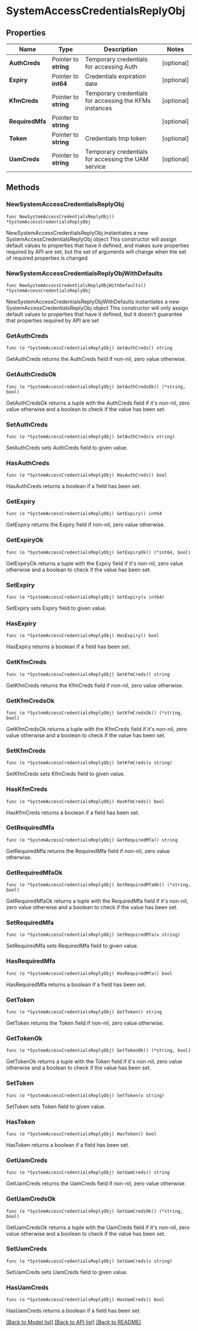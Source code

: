 # SystemAccessCredentialsReplyObj

## Properties

Name | Type | Description | Notes
------------ | ------------- | ------------- | -------------
**AuthCreds** | Pointer to **string** | Temporary credentials for accessing Auth | [optional] 
**Expiry** | Pointer to **int64** | Credentials expiration date | [optional] 
**KfmCreds** | Pointer to **string** | Temporary credentials for accessing the KFMs instances | [optional] 
**RequiredMfa** | Pointer to **string** |  | [optional] 
**Token** | Pointer to **string** | Credentials tmp token | [optional] 
**UamCreds** | Pointer to **string** | Temporary credentials for accessing the UAM service | [optional] 

## Methods

### NewSystemAccessCredentialsReplyObj

`func NewSystemAccessCredentialsReplyObj() *SystemAccessCredentialsReplyObj`

NewSystemAccessCredentialsReplyObj instantiates a new SystemAccessCredentialsReplyObj object
This constructor will assign default values to properties that have it defined,
and makes sure properties required by API are set, but the set of arguments
will change when the set of required properties is changed

### NewSystemAccessCredentialsReplyObjWithDefaults

`func NewSystemAccessCredentialsReplyObjWithDefaults() *SystemAccessCredentialsReplyObj`

NewSystemAccessCredentialsReplyObjWithDefaults instantiates a new SystemAccessCredentialsReplyObj object
This constructor will only assign default values to properties that have it defined,
but it doesn't guarantee that properties required by API are set

### GetAuthCreds

`func (o *SystemAccessCredentialsReplyObj) GetAuthCreds() string`

GetAuthCreds returns the AuthCreds field if non-nil, zero value otherwise.

### GetAuthCredsOk

`func (o *SystemAccessCredentialsReplyObj) GetAuthCredsOk() (*string, bool)`

GetAuthCredsOk returns a tuple with the AuthCreds field if it's non-nil, zero value otherwise
and a boolean to check if the value has been set.

### SetAuthCreds

`func (o *SystemAccessCredentialsReplyObj) SetAuthCreds(v string)`

SetAuthCreds sets AuthCreds field to given value.

### HasAuthCreds

`func (o *SystemAccessCredentialsReplyObj) HasAuthCreds() bool`

HasAuthCreds returns a boolean if a field has been set.

### GetExpiry

`func (o *SystemAccessCredentialsReplyObj) GetExpiry() int64`

GetExpiry returns the Expiry field if non-nil, zero value otherwise.

### GetExpiryOk

`func (o *SystemAccessCredentialsReplyObj) GetExpiryOk() (*int64, bool)`

GetExpiryOk returns a tuple with the Expiry field if it's non-nil, zero value otherwise
and a boolean to check if the value has been set.

### SetExpiry

`func (o *SystemAccessCredentialsReplyObj) SetExpiry(v int64)`

SetExpiry sets Expiry field to given value.

### HasExpiry

`func (o *SystemAccessCredentialsReplyObj) HasExpiry() bool`

HasExpiry returns a boolean if a field has been set.

### GetKfmCreds

`func (o *SystemAccessCredentialsReplyObj) GetKfmCreds() string`

GetKfmCreds returns the KfmCreds field if non-nil, zero value otherwise.

### GetKfmCredsOk

`func (o *SystemAccessCredentialsReplyObj) GetKfmCredsOk() (*string, bool)`

GetKfmCredsOk returns a tuple with the KfmCreds field if it's non-nil, zero value otherwise
and a boolean to check if the value has been set.

### SetKfmCreds

`func (o *SystemAccessCredentialsReplyObj) SetKfmCreds(v string)`

SetKfmCreds sets KfmCreds field to given value.

### HasKfmCreds

`func (o *SystemAccessCredentialsReplyObj) HasKfmCreds() bool`

HasKfmCreds returns a boolean if a field has been set.

### GetRequiredMfa

`func (o *SystemAccessCredentialsReplyObj) GetRequiredMfa() string`

GetRequiredMfa returns the RequiredMfa field if non-nil, zero value otherwise.

### GetRequiredMfaOk

`func (o *SystemAccessCredentialsReplyObj) GetRequiredMfaOk() (*string, bool)`

GetRequiredMfaOk returns a tuple with the RequiredMfa field if it's non-nil, zero value otherwise
and a boolean to check if the value has been set.

### SetRequiredMfa

`func (o *SystemAccessCredentialsReplyObj) SetRequiredMfa(v string)`

SetRequiredMfa sets RequiredMfa field to given value.

### HasRequiredMfa

`func (o *SystemAccessCredentialsReplyObj) HasRequiredMfa() bool`

HasRequiredMfa returns a boolean if a field has been set.

### GetToken

`func (o *SystemAccessCredentialsReplyObj) GetToken() string`

GetToken returns the Token field if non-nil, zero value otherwise.

### GetTokenOk

`func (o *SystemAccessCredentialsReplyObj) GetTokenOk() (*string, bool)`

GetTokenOk returns a tuple with the Token field if it's non-nil, zero value otherwise
and a boolean to check if the value has been set.

### SetToken

`func (o *SystemAccessCredentialsReplyObj) SetToken(v string)`

SetToken sets Token field to given value.

### HasToken

`func (o *SystemAccessCredentialsReplyObj) HasToken() bool`

HasToken returns a boolean if a field has been set.

### GetUamCreds

`func (o *SystemAccessCredentialsReplyObj) GetUamCreds() string`

GetUamCreds returns the UamCreds field if non-nil, zero value otherwise.

### GetUamCredsOk

`func (o *SystemAccessCredentialsReplyObj) GetUamCredsOk() (*string, bool)`

GetUamCredsOk returns a tuple with the UamCreds field if it's non-nil, zero value otherwise
and a boolean to check if the value has been set.

### SetUamCreds

`func (o *SystemAccessCredentialsReplyObj) SetUamCreds(v string)`

SetUamCreds sets UamCreds field to given value.

### HasUamCreds

`func (o *SystemAccessCredentialsReplyObj) HasUamCreds() bool`

HasUamCreds returns a boolean if a field has been set.


[[Back to Model list]](../README.md#documentation-for-models) [[Back to API list]](../README.md#documentation-for-api-endpoints) [[Back to README]](../README.md)


